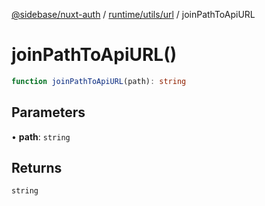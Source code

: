 [@sidebase/nuxt-auth](../../../../index.md) / [runtime/utils/url](../index.md) / joinPathToApiURL

# joinPathToApiURL()

```ts
function joinPathToApiURL(path): string
```

## Parameters

• **path**: `string`

## Returns

`string`
